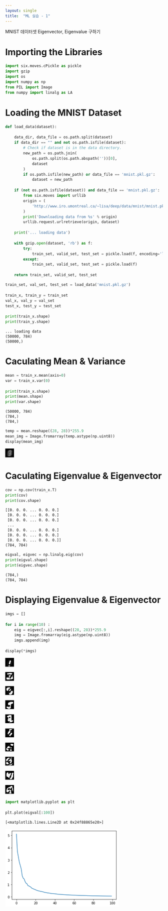 ```yaml
---
layout: single
title:  "ML 실습 - 1"
---
```


MNIST 데이터셋 Eigenvector, Eigenvalue 구하기

# Importing the Libraries


```python
import six.moves.cPickle as pickle
import gzip
import os
import numpy as np
from PIL import Image
from numpy import linalg as LA
```

# Loading the MNIST Dataset


```python
def load_data(dataset):
    
    data_dir, data_file = os.path.split(dataset)
    if data_dir == "" and not os.path.isfile(dataset):
        # Check if dataset is in the data directory.
        new_path = os.path.join(
            os.path.split(os.path.abspath(''))[0],
            dataset
        )
        if os.path.isfile(new_path) or data_file == 'mnist.pkl.gz':
            dataset = new_path

    if (not os.path.isfile(dataset)) and data_file == 'mnist.pkl.gz':
        from six.moves import urllib
        origin = (
            'http://www.iro.umontreal.ca/~lisa/deep/data/mnist/mnist.pkl.gz'
        )
        print('Downloading data from %s' % origin)
        urllib.request.urlretrieve(origin, dataset)

    print('... loading data')

    with gzip.open(dataset, 'rb') as f:
        try:
            train_set, valid_set, test_set = pickle.load(f, encoding='latin1')
        except:
            train_set, valid_set, test_set = pickle.load(f)

    return train_set, valid_set, test_set
```


```python
train_set, val_set, test_set = load_data('mnist.pkl.gz')

train_x, train_y = train_set
val_x, val_y = val_set
test_x, test_y = test_set

print(train_x.shape)
print(train_y.shape)
```

    ... loading data
    (50000, 784)
    (50000,)
    

# Caculating Mean & Variance


```python
mean = train_x.mean(axis=0)
var = train_x.var(0)

print(train_x.shape)
print(mean.shape)
print(var.shape)
```

    (50000, 784)
    (784,)
    (784,)
    


```python
temp = mean.reshape((28, 28))*255.9
mean_img = Image.fromarray(temp.astype(np.uint8))
display(mean_img)
```


    
![png](/assets/images/ML0/output_7_0.png)
    


# Caculating Eigenvalue & Eigenvector


```python
cov = np.cov(train_x.T)
print(cov)
print(cov.shape)
```

    [[0. 0. 0. ... 0. 0. 0.]
     [0. 0. 0. ... 0. 0. 0.]
     [0. 0. 0. ... 0. 0. 0.]
     ...
     [0. 0. 0. ... 0. 0. 0.]
     [0. 0. 0. ... 0. 0. 0.]
     [0. 0. 0. ... 0. 0. 0.]]
    (784, 784)
    


```python
eigval, eigvec = np.linalg.eig(cov)
print(eigval.shape)
print(eigvec.shape)
```

    (784,)
    (784, 784)
    

# Displaying Eigenvalue & Eigenvector


```python
imgs = []

for i in range(10) :
    eig = eigvec[:,i].reshape((28, 28))*255.9
    img = Image.fromarray(eig.astype(np.uint8))
    imgs.append(img)

display(*imgs)
```


    
![png](/assets/images/ML0/output_12_0.png)
    



    
![png](/assets/images/ML0/output_12_1.png)
    



    
![png](/assets/images/ML0/output_12_2.png)
    



    
![png](/assets/images/ML0/output_12_3.png)
    



    
![png](/assets/images/ML0/output_12_4.png)
    



    
![png](/assets/images/ML0/output_12_5.png)
    



    
![png](/assets/images/ML0/output_12_6.png)
    



    
![png](/assets/images/ML0/output_12_7.png)
    



    
![png](/assets/images/ML0/output_12_8.png)
    



    
![png](/assets/images/ML0/output_12_9.png)
    



```python
import matplotlib.pyplot as plt

plt.plot(eigval[:100])
```




    [<matplotlib.lines.Line2D at 0x24f88865e20>]




    
![png](/assets/images/ML0/output_13_1.png)
    

